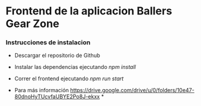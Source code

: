 # Frontend de la aplicacion Ballers Gear Zone

### Instrucciones de instalacion
* Descargar el repositorio de Github
* Instalar las dependencias ejecutando *npm install*
* Correr el frontend ejecutando *npm run start*

* Para más información https://drive.google.com/drive/u/0/folders/10e47-80dnoHyTUcvfaUBYE2Po8J-ekxx *
